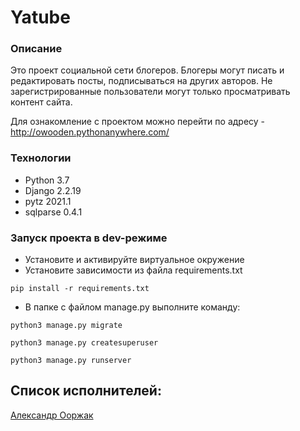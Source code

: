 # Yatube
### Описание
Это проект социальной сети блогеров. Блогеры могут писать и редактировать посты, подписываться на других авторов. Не зарегистрированные пользователи могут только просматривать   контент сайта.
 
Для ознакомление с проектом можно перейти по адресу - http://owooden.pythonanywhere.com/
### Технологии
* Python 3.7
* Django 2.2.19
* pytz 2021.1
* sqlparse 0.4.1
### Запуск проекта в dev-режиме
- Установите и активируйте виртуальное окружение
- Установите зависимости из файла requirements.txt 
```
pip install -r requirements.txt
``` 
- В папке с файлом manage.py выполните команду: 
```
python3 manage.py migrate
```
```
python3 manage.py createsuperuser
```
```
python3 manage.py runserver
```
## Список исполнителей:

[Александр Ооржак](https://github.com/Oorzhakau)

